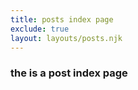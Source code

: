 ```yaml
---
title: posts index page
exclude: true
layout: layouts/posts.njk
---
```


### the is a post index page